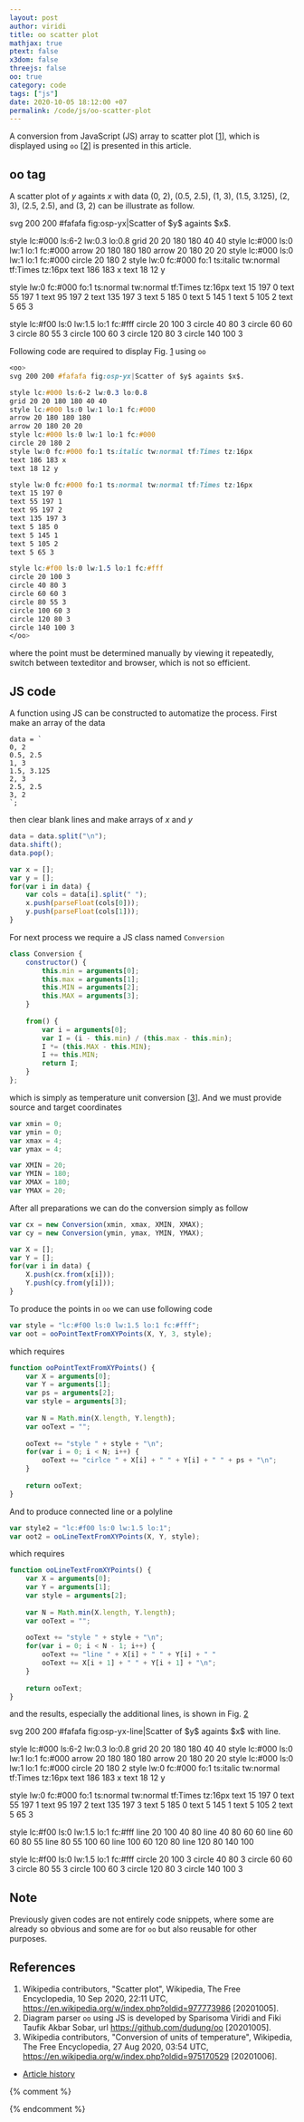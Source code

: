 ```yaml
---
layout: post
author: viridi
title: oo scatter plot
mathjax: true
ptext: false
x3dom: false
threejs: false
oo: true
category: code
tags: ["js"]
date: 2020-10-05 18:12:00 +07
permalink: /code/js/oo-scatter-plot
---
```

A conversion from JavaScript (JS) array to scatter plot [[1](#ref1)], which is displayed using `oo` [[2](#ref2)] is presented in this article.


## oo tag
A scatter plot of $y$ againts $x$ with data (0, 2), (0.5, 2.5), (1, 3), (1.5, 3.125), (2, 3), (2.5, 2.5), and (3, 2) can be illustrate as follow.

<oo>
svg 200 200 #fafafa fig:osp-yx|Scatter of $y$ againts $x$.

style lc:#000 ls:6-2 lw:0.3 lo:0.8
grid 20 20 180 180 40 40
style lc:#000 ls:0 lw:1 lo:1 fc:#000
arrow 20 180 180 180
arrow 20 180 20 20
style lc:#000 ls:0 lw:1 lo:1 fc:#000
circle 20 180 2
style lw:0 fc:#000 fo:1 ts:italic tw:normal tf:Times tz:16px
text 186 183 x
text 18 12 y

style lw:0 fc:#000 fo:1 ts:normal tw:normal tf:Times tz:16px
text 15 197 0
text 55 197 1
text 95 197 2
text 135 197 3
text 5 185 0
text 5 145 1
text 5 105 2
text 5 65 3

style lc:#f00 ls:0 lw:1.5 lo:1 fc:#fff
circle 20 100 3
circle 40 80 3
circle 60 60 3
circle 80 55 3
circle 100 60 3
circle 120 80 3
circle 140 100 3
</oo>

Following code are required to display Fig. <a href="#fig:osp-yx">1</a> using `oo`

```css
<oo>
svg 200 200 #fafafa fig:osp-yx|Scatter of $y$ againts $x$.

style lc:#000 ls:6-2 lw:0.3 lo:0.8
grid 20 20 180 180 40 40
style lc:#000 ls:0 lw:1 lo:1 fc:#000
arrow 20 180 180 180
arrow 20 180 20 20
style lc:#000 ls:0 lw:1 lo:1 fc:#000
circle 20 180 2
style lw:0 fc:#000 fo:1 ts:italic tw:normal tf:Times tz:16px
text 186 183 x
text 18 12 y

style lw:0 fc:#000 fo:1 ts:normal tw:normal tf:Times tz:16px
text 15 197 0
text 55 197 1
text 95 197 2
text 135 197 3
text 5 185 0
text 5 145 1
text 5 105 2
text 5 65 3

style lc:#f00 ls:0 lw:1.5 lo:1 fc:#fff
circle 20 100 3
circle 40 80 3
circle 60 60 3
circle 80 55 3
circle 100 60 3
circle 120 80 3
circle 140 100 3
</oo>
```

where the point must be determined manually by viewing it repeatedly, switch between texteditor and browser, which is not so efficient.


## JS code
A function using JS can be constructed to automatize the process. First make an array of the data

```batch
data = `
0, 2
0.5, 2.5
1, 3
1.5, 3.125
2, 3
2.5, 2.5
3, 2
`;
```

then clear blank lines and make arrays of $x$ and $y$

```javascript
data = data.split("\n");
data.shift();
data.pop();

var x = [];
var y = [];
for(var i in data) {
	var cols = data[i].split(" ");
	x.push(parseFloat(cols[0]));
	y.push(parseFloat(cols[1]));
}
```

For next process we require a JS class named `Conversion`

```javascript
class Conversion {
	constructor() {
		this.min = arguments[0];
		this.max = arguments[1];
		this.MIN = arguments[2];
		this.MAX = arguments[3];
	}
	
	from() {
		var i = arguments[0];
		var I = (i - this.min) / (this.max - this.min);
		I *= (this.MAX - this.MIN);
		I += this.MIN;
		return I;
	}
};
```

which is simply as temperature unit conversion [[3](#ref3)]. And we must provide source and target coordinates

```javascript
var xmin = 0;
var ymin = 0;
var xmax = 4;
var ymax = 4;

var XMIN = 20;
var YMIN = 180;
var XMAX = 180;
var YMAX = 20;
```

After all preparations we can do the conversion simply as follow

```javascript
var cx = new Conversion(xmin, xmax, XMIN, XMAX);
var cy = new Conversion(ymin, ymax, YMIN, YMAX);

var X = [];
var Y = [];
for(var i in data) {
	X.push(cx.from(x[i]));
	Y.push(cy.from(y[i]));
}
```

To produce the points in `oo` we can use following code

```javascript
var style = "lc:#f00 ls:0 lw:1.5 lo:1 fc:#fff";
var oot = ooPointTextFromXYPoints(X, Y, 3, style);
```

which requires

```javascript
function ooPointTextFromXYPoints() {
	var X = arguments[0];
	var Y = arguments[1];
	var ps = arguments[2];
	var style = arguments[3];
	
	var N = Math.min(X.length, Y.length);
	var ooText = "";
	
	ooText += "style " + style + "\n";	
	for(var i = 0; i < N; i++) {
		ooText += "cirlce " + X[i] + " " + Y[i] + " " + ps + "\n";
	}
	
	return ooText;
}
```

And to produce connected line or a polyline

```javascript
var style2 = "lc:#f00 ls:0 lw:1.5 lo:1";
var oot2 = ooLineTextFromXYPoints(X, Y, style);
```

which requires

```javascript
function ooLineTextFromXYPoints() {
	var X = arguments[0];
	var Y = arguments[1];
	var style = arguments[2];
	
	var N = Math.min(X.length, Y.length);
	var ooText = "";
	
	ooText += "style " + style + "\n";	
	for(var i = 0; i < N - 1; i++) {
		ooText += "line " + X[i] + " " + Y[i] + " "
		ooText += X[i + 1] + " " + Y[i + 1] + "\n";
	}
	
	return ooText;
}
```

and the results, especially the additional lines, is shown in Fig. <a href="#fig:osp-yx-line">2</a>

<oo>
svg 200 200 #fafafa fig:osp-yx-line|Scatter of $y$ againts $x$ with line.

style lc:#000 ls:6-2 lw:0.3 lo:0.8
grid 20 20 180 180 40 40
style lc:#000 ls:0 lw:1 lo:1 fc:#000
arrow 20 180 180 180
arrow 20 180 20 20
style lc:#000 ls:0 lw:1 lo:1 fc:#000
circle 20 180 2
style lw:0 fc:#000 fo:1 ts:italic tw:normal tf:Times tz:16px
text 186 183 x
text 18 12 y

style lw:0 fc:#000 fo:1 ts:normal tw:normal tf:Times tz:16px
text 15 197 0
text 55 197 1
text 95 197 2
text 135 197 3
text 5 185 0
text 5 145 1
text 5 105 2
text 5 65 3

style lc:#f00 ls:0 lw:1.5 lo:1 fc:#fff
line 20 100 40 80
line 40 80 60 60
line 60 60 80 55
line 80 55 100 60
line 100 60 120 80
line 120 80 140 100

style lc:#f00 ls:0 lw:1.5 lo:1 fc:#fff
circle 20 100 3
circle 40 80 3
circle 60 60 3
circle 80 55 3
circle 100 60 3
circle 120 80 3
circle 140 100 3
</oo>


## Note
Previously given codes are not entirely code snippets, where some are already so obvious and some are for `oo` but also reusable for other purposes.


## References
1. <a name="ref1"></a>Wikipedia contributors, "Scatter plot", Wikipedia, The Free Encyclopedia, 10 Sep 2020, 22:11 UTC, <https://en.wikipedia.org/w/index.php?oldid=977773986> [20201005].
2. <a name="ref2"></a>Diagram parser `oo` using JS is developed by Sparisoma Viridi and Fiki Taufik Akbar Sobar, url <https://github.com/dudung/oo> [20201005].
3. <a name="ref3"></a>Wikipedia contributors, "Conversion of units of temperature", Wikipedia, The Free Encyclopedia, 27 Aug 2020, 03:54 UTC, <https://en.wikipedia.org/w/index.php?oldid=975170529> [20201006].

+ [Article history](https://github.com/butiran/butiran.github.io/commits/master/_posts/code/js/oo/2020-10-05-oo-scatter-plot.md)

{% comment %}
<script>
class Conversion {
	constructor() {
		this.min = arguments[0];
		this.max = arguments[1];
		this.MIN = arguments[2];
		this.MAX = arguments[3];
	}
	
	from() {
		var i = arguments[0];
		var I = (i - this.min) / (this.max - this.min);
		I *= (this.MAX - this.MIN);
		I += this.MIN;
		return I;
	}
};

var data = `
0.0 2.000
0.5 2.500
1.0 3.000
1.5 3.125
2.0 3.000
2.5 2.500
3.0 2.000
`;

data = data.split("\n");
data.shift();
data.pop();

var x = [];
var y = [];
for(var i in data) {
	var cols = data[i].split(" ");
	x.push(parseFloat(cols[0]));
	y.push(parseFloat(cols[1]));
}

var xmin = 0;
var ymin = 0;
var xmax = 4;
var ymax = 4;

var XMIN = 20;
var YMIN = 180;
var XMAX = 180;
var YMAX = 20;

var cx = new Conversion(xmin, xmax, XMIN, XMAX);
var cy = new Conversion(ymin, ymax, YMIN, YMAX);

var X = [];
var Y = [];
for(var i in data) {
	X.push(cx.from(x[i]));
	Y.push(cy.from(y[i]));
}

var style = "lc:#f00 ls:0 lw:1.5 lo:1 fc:#fff";
var oot = ooPointTextFromXYPoints(X, Y, 3, style);

function ooPointTextFromXYPoints() {
	var X = arguments[0];
	var Y = arguments[1];
	var ps = arguments[2];
	var style = arguments[3];
	
	var N = Math.min(X.length, Y.length);
	var ooText = "";
	
	ooText += "style " + style + "\n";	
	for(var i = 0; i < N; i++) {
		ooText += "cirlce " + X[i] + " " + Y[i] + " " + ps + "\n";
	}
	
	return ooText;
}

var style2 = "lc:#f00 ls:0 lw:1.5 lo:1";
var oot2 = ooLineTextFromXYPoints(X, Y, style);

function ooLineTextFromXYPoints() {
	var X = arguments[0];
	var Y = arguments[1];
	var style = arguments[2];
	
	var N = Math.min(X.length, Y.length);
	var ooText = "";
	
	ooText += "style " + style + "\n";	
	for(var i = 0; i < N - 1; i++) {
		ooText += "line " + X[i] + " " + Y[i] + " "
		ooText += X[i + 1] + " " + Y[i + 1] + "\n";
	}
	
	return ooText;
}
</script>
{% endcomment %}
